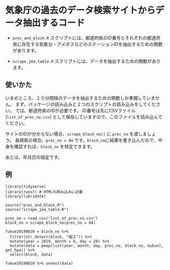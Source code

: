 # 気象庁の過去のデータ検索サイトからデータ抽出するコード

* `prec_and_block.R` スクリプトには、都道府県のID番号とそれぞれの都道府県に存在する気象台・アメダスなどのステーションIDを抽出するための関数があります。

* `scrape_jma_table.R` スクリプトには、データを抽出するための関数があります。

## 使いかた

いまのところ、１０分間隔のデータを抽出するための関数しか準備していません。
まず、パッケージの読み込みと２つのスクリプトの読み込みをしてください。
では、都道府県のIDが必要です。
ID番号は先にCSVファイル (`list_of_prec_no.csv`) として保存していますので、このファイルを読み込んでください。

サイトのIDが分からない場合、`scrape_block_no()` に `prec_no` を渡しましょう。
長崎県の場合、`prec_no = 84` です。`block_no`に結果を書き込んだので、中身を確認すれば、`block_no` を特定できます。

あとは、年月日の指定です。

## 例
```
library(tidyverse) 
library(rvest) # HTMLの読み込みに必要
library(lubridate)

source("prec_and_block.R")
source("scrape_jma_table.R")

prec_no = read_csv("list_of_prec_no.csv")
block_no = scrape_block_no(prec_no = 84)

fukue20190820 = block_no %>%
  filter(str_detect(block, "福江")) %>%
  mutate(year = 2019, month = 8, day = 20) %>%
  mutate(data = pmap(list(year, month, day, prec_no, block_no, kubun), get_hpa)) %>%
  select(block, data)

fukue20190820 %>% unnest(data)
```


